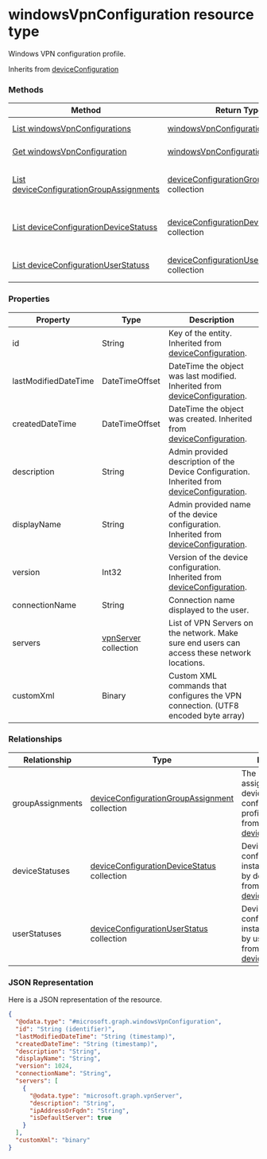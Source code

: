 # windowsVpnConfiguration resource type

Windows VPN configuration profile.

Inherits from [deviceConfiguration](deviceConfiguration.md)

### Methods
|Method|Return Type|Description|
|---|---|---|
|[List windowsVpnConfigurations](../api/windowsVpnConfiguration_list.md)|[windowsVpnConfiguration](../resources/windowsVpnConfiguration.md) collection|List properties and relationships of the [windowsVpnConfiguration](../resources/windowsVpnConfiguration.md) objects.|
|[Get windowsVpnConfiguration](../api/windowsVpnConfiguration_get.md)|[windowsVpnConfiguration](../resources/windowsVpnConfiguration.md)|Read properties and relationships of the [windowsVpnConfiguration](../resources/windowsVpnConfiguration.md) object.|
|[List deviceConfigurationGroupAssignments](../api/windowsVpnConfiguration_list_deviceConfigurationGroupAssignment.md)|[deviceConfigurationGroupAssignment](../resources/deviceConfigurationGroupAssignment.md) collection|Get the deviceConfigurationGroupAssignments from the groupAssignments navigation property.|
|[List deviceConfigurationDeviceStatuss](../api/windowsVpnConfiguration_list_deviceConfigurationDeviceStatus.md)|[deviceConfigurationDeviceStatus](../resources/deviceConfigurationDeviceStatus.md) collection|Get the deviceConfigurationDeviceStatuss from the deviceStatuses navigation property.|
|[List deviceConfigurationUserStatuss](../api/windowsVpnConfiguration_list_deviceConfigurationUserStatus.md)|[deviceConfigurationUserStatus](../resources/deviceConfigurationUserStatus.md) collection|Get the deviceConfigurationUserStatuss from the userStatuses navigation property.|

### Properties
|Property|Type|Description|
|---|---|---|
|id|String|Key of the entity. Inherited from [deviceConfiguration](deviceConfiguration.md).|
|lastModifiedDateTime|DateTimeOffset|DateTime the object was last modified. Inherited from [deviceConfiguration](deviceConfiguration.md).|
|createdDateTime|DateTimeOffset|DateTime the object was created. Inherited from [deviceConfiguration](deviceConfiguration.md).|
|description|String|Admin provided description of the Device Configuration. Inherited from [deviceConfiguration](deviceConfiguration.md).|
|displayName|String|Admin provided name of the device configuration. Inherited from [deviceConfiguration](deviceConfiguration.md).|
|version|Int32|Version of the device configuration. Inherited from [deviceConfiguration](deviceConfiguration.md).|
|connectionName|String|Connection name displayed to the user.|
|servers|[vpnServer](../resources/vpnServer.md) collection|List of VPN Servers on the network. Make sure end users can access these network locations.|
|customXml|Binary|Custom XML commands that configures the VPN connection. (UTF8 encoded byte array)|

### Relationships
|Relationship|Type|Description|
|---|---|---|
|groupAssignments|[deviceConfigurationGroupAssignment](../resources/deviceConfigurationGroupAssignment.md) collection|The list of group assignments for the device configuration profile. Inherited from [deviceConfiguration](deviceConfiguration.md)|
|deviceStatuses|[deviceConfigurationDeviceStatus](../resources/deviceConfigurationDeviceStatus.md) collection|Device configuration installation stauts by device. Inherited from [deviceConfiguration](deviceConfiguration.md)|
|userStatuses|[deviceConfigurationUserStatus](../resources/deviceConfigurationUserStatus.md) collection|Device configuration installation stauts by user. Inherited from [deviceConfiguration](deviceConfiguration.md)|

### JSON Representation
Here is a JSON representation of the resource.
<!-- {
  "blockType": "resource",
  "keyProperty": "id",
  "@odata.type": "microsoft.graph.windowsVpnConfiguration"
}
-->
```json
{
  "@odata.type": "#microsoft.graph.windowsVpnConfiguration",
  "id": "String (identifier)",
  "lastModifiedDateTime": "String (timestamp)",
  "createdDateTime": "String (timestamp)",
  "description": "String",
  "displayName": "String",
  "version": 1024,
  "connectionName": "String",
  "servers": [
    {
      "@odata.type": "microsoft.graph.vpnServer",
      "description": "String",
      "ipAddressOrFqdn": "String",
      "isDefaultServer": true
    }
  ],
  "customXml": "binary"
}
```

